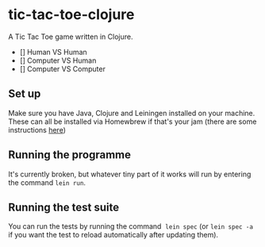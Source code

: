 # tic-tac-toe-clojure

A Tic Tac Toe game written in Clojure.

- [] Human VS Human
- [] Computer VS Human
- [] Computer VS Computer

## Set up
Make sure you have Java, Clojure and Leiningen installed on your machine. These can all be installed via Homewbrew if that's your jam (there are some instructions [here](https://medium.com/@codeidoscope/keep-your-friends-close-and-your-enemies-clojure-523cf6e8de15))

## Running the programme

It's currently broken, but whatever tiny part of it works will run by entering the command `lein run`.

## Running the test suite

You can run the tests by running the command  `lein spec` (or `lein spec -a` if you want the test to reload automatically after updating them).
